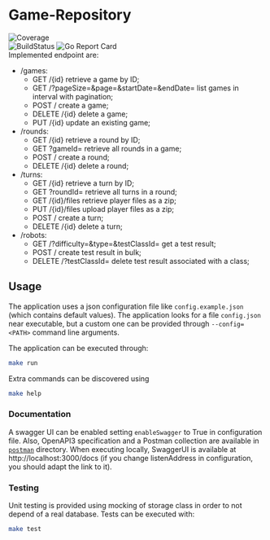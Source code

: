 # Game-Repository  
![Coverage](https://img.shields.io/badge/Coverage-44.8%25-yellow)
<br>
![BuildStatus](https://github.com/alarmfox/game-repository/actions/workflows/go.yml/badge.svg) ![Go Report Card](https://goreportcard.com/badge/github.com/alarmfox/game-repository)
<br>
Implemented endpoint are:
* /games:
    - GET /{id} retrieve a game by ID;
    - GET /?pageSize=<integer>&page=<integer>&startDate=<YYYY-MM-DD>&endDate=<YYYY-MM-DD> list games in interval with pagination;
    - POST / create a game;
    - DELETE /{id} delete a game;
    - PUT /{id} update an existing game;
* /rounds:
    - GET /{id} retrieve a round by ID;
    - GET ?gameId=<integer> retrieve all rounds in a game;
    - POST / create a round;
    - DELETE /{id} delete a round;
* /turns:
    - GET /{id} retrieve a turn by ID;
    - GET ?roundId=<integer> retrieve all turns in a round;
    - GET /{id}/files retrieve player files as a zip;
    - PUT /{id}/files upload player files as a zip;
    - POST / create a turn;
    - DELETE /{id} delete a turn;
* /robots:
    - GET /?difficulty=<string>&type=<integer>&testClassId=<string> get a test result;
    - POST / create test result in bulk;
    - DELETE /?testClassId=<string> delete test result associated with a class; 

## Usage
The application uses a json configuration file like `config.example.json` (which contains default values). The application looks for a file `config.json` near executable, but a custom one can be provided through `--config=<PATH>` command line arguments.

The application can be executed through:
```sh
make run
```

Extra commands can be discovered using
```sh
make help
```

### Documentation
A swagger UI can be enabled setting `enableSwagger` to True in configuration file. Also, OpenAPI3 specification and a Postman collection are available in [`postman`](/postman) directory. When executing locally, SwaggerUI is available at http://localhost:3000/docs (if you change listenAddress in configuration, you should adapt the link to it).

### Testing
Unit testing is provided using mocking of storage class in order to not depend of a real database. Tests can be 
executed with:
```sh
make test
```
